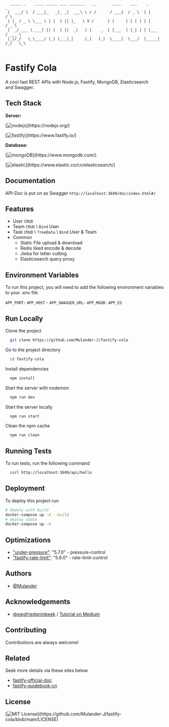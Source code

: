 
```
  _____ _    ____ _____ ___ _______   __       ____    ___    _          _    
 |  ___/ \  / ___|_   _|_ _|  ___\ \ / /      / ___|  / _ \  | |        / \   
 | |_ / _ \ \___ \ | |  | || |_   \ V /      | |     | | | | | |       / _ \  
 |  _/ ___ \ ___) || |  | ||  _|   | |    _  | |___  | |_| | | |___   / ___ \ 
 |_|/_/   \_\____/ |_| |___|_|     |_|   (_)  \____|  \___/  |_____| /_/   \_\
                                                                              
```

    
# Fastify Cola

A cool fast REST APIs with Node.js, Fastify, MongoDB, Elasticsearch and Swagger.


## Tech Stack

**Server:** 

[![nodejs](https://img.shields.io/badge/nodejs-v14.17.4-green.svg?)](https://nodejs.org/) 

[![fastify](https://img.shields.io/badge/fastify-v3.20.1-black.svg?)](https://www.fastify.io/)

**Database:** 

[![mongoDB](https://img.shields.io/badge/mongoDB-moogose-orange.svg?)](https://www.mongodb.com/) 

[![elastic](https://img.shields.io/badge/elastic-Elasticsearch-blue.svg?)](https://www.elastic.co/cn/elasticsearch/)



## Documentation

API-Doc is put on as Swagger `http://localhost:3699/doc/index.html#/`

  
## Features

- User `CRUD`
- Team `CRUD` \ `Bind` User
- Task `CRUD` \ `TreeData` \  `Bind` User & Team 
- Common
    - Static File upload & download
    - Redis liked encode & decode
    - Jieba for letter cutting
    - Elasticsearch query proxy

  
## Environment Variables

To run this project, you will need to add the following environment variables to your .env file

`APP_PORT`- `APP_HOST` - `APP_SWAGGER_URL`- `APP_MGDB`- `APP_ES`

  
## Run Locally

Clone the project

```bash
  git clone https://github.com/Mulander-J/fastify-cola
```

Go to the project directory

```bash
  cd fastify-cola
```


Install dependencies

```bash
  npm install
```

Start the server with nodemon

```bash
  npm run dev
```

Start the server locally

```bash
  npm run start
```

Clean the npm cache

```bash
  npm run clean
```

  
## Running Tests

To run tests, run the following command

```bash
  curl http://localhost:3699/api/hello
```

  
## Deployment

To deploy this project run

```bash
# depoly with build
docker-compose up -d --build
# deploy udate
docker-compose up -d
```

  
## Optimizations

- ["under-pressure"](https://github.com/fastify/under-pressure): "5.7.0" - pressure-control
- ["fastify-rate-limit"](https://github.com/fastify/fastify-rate-limit): "5.6.0" - rate-limit-control

  
## Authors

- [@Mulander](https://mulander-j.github.io/fillory/Wiki1001/)

  
## Acknowledgements

 - [@siegfriedgrimbeek](https://github.com/siegfriedgrimbeek) / [Tutorial on Medium](https://medium.freecodecamp.org/how-to-build-blazing-fast-rest-apis-with-node-js-mongodb-fastify-and-swagger-114e062db0c9)

  
## Contributing

Contributions are always welcome!

  
## Related

Seek more detials via these sites below

- [fastify-official-doc](https://www.fastify.io/)
- [fastify-guidebook-cn](https://lavyun.gitbooks.io/fastify/content/)

  
## License

[![MIT License](https://img.shields.io/badge/license-MIT-green.svg?)](https://github.com/Mulander-J/fastify-cola/blob/main/LICENSE)